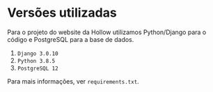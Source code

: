 # Versões utilizadas
Para o projeto do website da Hollow utilizamos Python/Django para o código e PostgreSQL para a base de dados.


1. `Django 3.0.10`
2. `Python 3.8.5`
3. `PostgreSQL 12`

Para mais informações, ver `requirements.txt`.